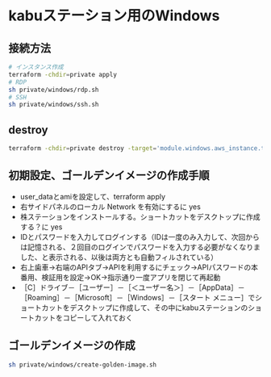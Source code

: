# kabuステーション用のWindows

## 接続方法

```bash
# インスタンス作成
terraform -chdir=private apply
# RDP
sh private/windows/rdp.sh
# SSH
sh private/windows/ssh.sh
```

## destroy

```bash
terraform -chdir=private destroy -target='module.windows.aws_instance.this'
```

## 初期設定、ゴールデンイメージの作成手順

- user_dataとamiを設定して、terraform apply
- 右サイドパネルのローカル Network を有効にするに yes
- 株ステーションをインストールする。ショートカットをデスクトップに作成する？に yes
- IDとパスワードを入力してログインする（IDは一度のみ入力して、次回からは記憶される、２回目のログインでパスワードを入力する必要がなくなりました、と表示される、以後は両方とも自動フィルされている）
- 右上歯車→右端のAPIタブ→APIを利用するにチェック→APIパスワードの本番用、検証用を設定→OK→指示通り一度アプリを閉じて再起動
- ［C］ドライブ－［ユーザー］－［＜ユーザー名＞］－［AppData］－［Roaming］－［Microsoft］－［Windows］－［スタート メニュー］でショートカットをデスクトップに作成して、その中にkabuステーションのショートカットをコピーして入れておく

## ゴールデンイメージの作成

```bash
sh private/windows/create-golden-image.sh
```
